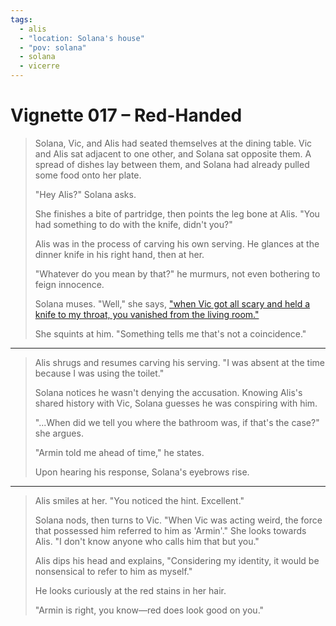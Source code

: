```yaml
---
tags:
  - alis
  - "location: Solana's house"
  - "pov: solana"
  - solana
  - vicerre
---
```


# Vignette 017 – Red-Handed

> Solana, Vic, and Alis had seated themselves at the dining table. Vic and Alis sat adjacent to one other, and Solana sat opposite them. A spread of dishes lay between them, and Solana had already pulled some food onto her plate.
>
> "Hey Alis?" Solana asks.
>
> She finishes a bite of partridge, then points the leg bone at Alis. "You had something to do with the knife, didn't you?"
>
> Alis was in the process of carving his own serving. He glances at the dinner knife in his right hand, then at her.
>
> "Whatever do you mean by that?" he murmurs, not even bothering to feign innocence.
>
> Solana muses. "Well," she says, ["when Vic got all scary and held a knife to my throat, you vanished from the living room."](2023-01-03_vignette-016_knife.md)
>
> She squints at him. "Something tells me that's not a coincidence."

---

> Alis shrugs and resumes carving his serving. "I was absent at the time because I was using the toilet."
>
> Solana notices he wasn't denying the accusation. Knowing Alis's shared history with Vic, Solana guesses he was conspiring with him.
>
> "...When did we tell you where the bathroom was, if that's the case?" she argues.
>
> "Armin told me ahead of time," he states.
>
> Upon hearing his response, Solana's eyebrows rise.

---

> Alis smiles at her. "You noticed the hint. Excellent."
>
> Solana nods, then turns to Vic. "When Vic was acting weird, the force that possessed him referred to him as 'Armin'." She looks towards Alis. "I don't know anyone who calls him that but you."
>
> Alis dips his head and explains, "Considering my identity, it would be nonsensical to refer to him as myself."
>
> He looks curiously at the red stains in her hair.
>
> "Armin is right, you know—red does look good on you."

